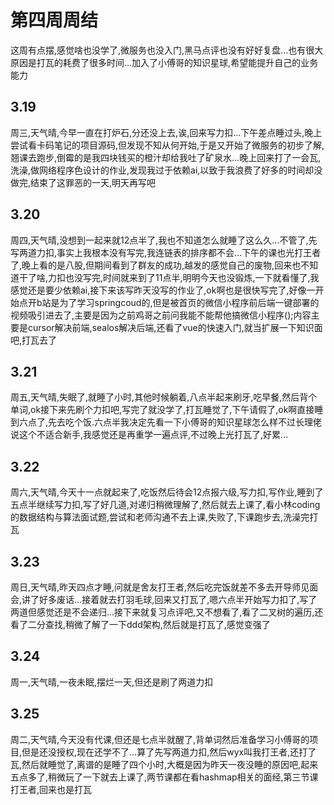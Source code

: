 # 第四周周结
  这周有点摆,感觉啥也没学了,微服务也没入门,黑马点评也没有好好复盘...也有很大原因是打瓦的耗费了很多时间...加入了小傅哥的知识星球,希望能提升自己的业务能力
## 3.19
  周三,天气晴,今早一直在打炉石,分还没上去,诶,回来写力扣...下午差点睡过头,晚上尝试看卡码笔记的项目源码,但发现不知从何开始,于是又开始了微服务的初步了解,翘课去跑步,倒霉的是我四块钱买的橙汁却给我吐了矿泉水...晚上回来打了一会瓦,洗澡,做网络程序色设计的作业,发现我过于依赖ai,以致于我浪费了好多的时间却没做完,结束了这罪恶的一天,明天再写吧
## 3.20
  周四,天气晴,没想到一起来就12点半了,我也不知道怎么就睡了这么久...不管了,先写两道力扣,事实上我根本没有写完,我连链表的排序都不会...下午的课也光打王者了,晚上看的是八股,但期间看到了群友的成功,越发的感觉自己的废物,回来也不知道干了啥,力扣也没写完,时间就来到了11点半,明明今天也没锻炼,一下就看懂了,我感觉还是要少依赖ai,接下来该写昨天没写的作业了,ok啊也是很快写完了,好像一开始点开b站是为了学习springcoud的,但是被首页的微信小程序前后端一键部署的视频吸引进去了,主要是因为之前鸡哥之前问我能不能帮他搞微信小程序();内容主要是cursor解决前端,sealos解决后端,还看了vue的快速入门,就当扩展一下知识面吧,打瓦去了
## 3.21
  周五,天气晴,失眠了,就睡了小时,其他时候躺着,八点半起来刷牙,吃早餐,然后背个单词,ok接下来先刷个力扣吧,写完了就没学了,打瓦睡觉了,下午请假了,ok啊直接睡到六点了,先去吃个饭.六点半我决定先看一下小傅哥的知识星球怎么样不过长理佬说这个不适合新手,我感觉还是再重学一遍点评,不过晚上光打瓦了,好累...
## 3.22
  周六,天气晴,今天十一点就起来了,吃饭然后待会12点报六级,写力扣,写作业,睡到了五点半继续写力扣,写了好几道,对递归稍微理解了,然后就去上课了,看小林coding的数据结构与算法面试题,尝试和老师沟通不去上课,失败了,下课跑步去,洗澡完打瓦
## 3.23
  周日,天气晴,昨天四点才睡,问就是舍友打王者,然后吃完饭就差不多去开导师见面会,讲了好多废话...接着就去打羽毛球,回来又打瓦了,嗯六点半开始写力扣了,写了两道但感觉还是不会递归...接下来就复习点评吧,又不想看了,看了二叉树的遍历,还看了二分查找,稍微了解了一下ddd架构,然后就是打瓦了,感觉变强了
## 3.24
  周一,天气晴,一夜未眠,摆烂一天,但还是刷了两道力扣
## 3.25
  周二,天气晴,今天没有代课,但还是七点半就醒了,背单词然后准备学习小傅哥的项目,但是还没授权,现在还学不了...算了先写两道力扣,然后wyx叫我打王者,还打了瓦,然后就睡觉了,离谱的是睡了四个小时,大概是因为昨天一夜没睡的原因吧,起来五点多了,稍微玩了一下就去上课了,两节课都在看hashmap相关的面经,第三节课打王者,回来也是打瓦